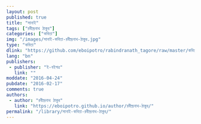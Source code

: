 ```yaml
---
layout: post
published: true
title: "সানাই"
tags: ["রবীন্দ্রনাথ ঠাকুর"]
categories: ["কবিতা"]
img: "/images/সানাই-কবিতা-রবীন্দ্রনাথ-ঠাকুর.jpg"
type: "কবিতা"
dlink: "https://github.com/eboipotro/rabindranath_tagore/raw/master/কবিতা/সানাই.epub"
lang: "bn"
publishers: 
 - publisher: "ই-বইপত্র"
   link: ""
moddate: "2016-04-24"
pubdate: "2016-02-17"
comments: true
authors: 
 - author: "রবীন্দ্রনাথ ঠাকুর"
   link: "https://eboipotro.github.io/author/রবীন্দ্রনাথ-ঠাকুর/"
permalink: "/library/সানাই-কবিতা-রবীন্দ্রনাথ-ঠাকুর/"
---
```

